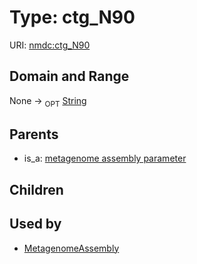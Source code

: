 
# Type: ctg_N90




URI: [nmdc:ctg_N90](https://microbiomedata/meta/ctg_N90)


## Domain and Range

None ->  <sub>OPT</sub> [String](types/String.md)

## Parents

 *  is_a: [metagenome assembly parameter](metagenome_assembly_parameter.md)

## Children


## Used by

 * [MetagenomeAssembly](MetagenomeAssembly.md)
